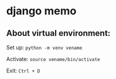 # django memo

## About virtual environment:

Set up: `python -m venv vename`

Activate: `source vename/bin/activate`

Exit: `Ctrl + D`




